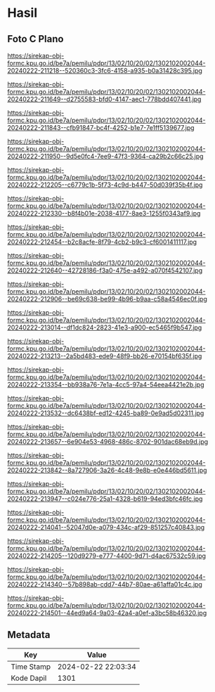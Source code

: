 # Hasil

## Foto C Plano

https://sirekap-obj-formc.kpu.go.id/be7a/pemilu/pdpr/13/02/10/20/02/1302102002044-20240222-211218--520360c3-3fc6-4158-a935-b0a31428c395.jpg

https://sirekap-obj-formc.kpu.go.id/be7a/pemilu/pdpr/13/02/10/20/02/1302102002044-20240222-211649--d2755583-bfd0-4147-aec1-778bdd407441.jpg

https://sirekap-obj-formc.kpu.go.id/be7a/pemilu/pdpr/13/02/10/20/02/1302102002044-20240222-211843--cfb91847-bc4f-4252-b1e7-7e1ff5139677.jpg

https://sirekap-obj-formc.kpu.go.id/be7a/pemilu/pdpr/13/02/10/20/02/1302102002044-20240222-211950--9d5e0fc4-7ee9-47f3-9364-ca29b2c66c25.jpg

https://sirekap-obj-formc.kpu.go.id/be7a/pemilu/pdpr/13/02/10/20/02/1302102002044-20240222-212205--c6779c1b-5f73-4c9d-b447-50d039f35b4f.jpg

https://sirekap-obj-formc.kpu.go.id/be7a/pemilu/pdpr/13/02/10/20/02/1302102002044-20240222-212330--b8f4b01e-2038-4177-8ae3-1255f0343af9.jpg

https://sirekap-obj-formc.kpu.go.id/be7a/pemilu/pdpr/13/02/10/20/02/1302102002044-20240222-212454--b2c8acfe-8f79-4cb2-b9c3-cf6001411117.jpg

https://sirekap-obj-formc.kpu.go.id/be7a/pemilu/pdpr/13/02/10/20/02/1302102002044-20240222-212640--42728186-f3a0-475e-a492-a070f4542107.jpg

https://sirekap-obj-formc.kpu.go.id/be7a/pemilu/pdpr/13/02/10/20/02/1302102002044-20240222-212906--be69c638-be99-4b96-b9aa-c58a4546ec0f.jpg

https://sirekap-obj-formc.kpu.go.id/be7a/pemilu/pdpr/13/02/10/20/02/1302102002044-20240222-213014--df1dc824-2823-41e3-a900-ec5465f9b547.jpg

https://sirekap-obj-formc.kpu.go.id/be7a/pemilu/pdpr/13/02/10/20/02/1302102002044-20240222-213213--2a5bd483-ede9-48f9-bb26-e70154bf635f.jpg

https://sirekap-obj-formc.kpu.go.id/be7a/pemilu/pdpr/13/02/10/20/02/1302102002044-20240222-213354--bb938a76-7e1a-4cc5-97a4-54eea4421e2b.jpg

https://sirekap-obj-formc.kpu.go.id/be7a/pemilu/pdpr/13/02/10/20/02/1302102002044-20240222-213532--dc6438bf-ed12-4245-ba89-0e9ad5d02311.jpg

https://sirekap-obj-formc.kpu.go.id/be7a/pemilu/pdpr/13/02/10/20/02/1302102002044-20240222-213657--6e904e53-4968-486c-8702-901dac68eb9d.jpg

https://sirekap-obj-formc.kpu.go.id/be7a/pemilu/pdpr/13/02/10/20/02/1302102002044-20240222-213842--8a727906-3a26-4c48-9e8b-e0e446bd5611.jpg

https://sirekap-obj-formc.kpu.go.id/be7a/pemilu/pdpr/13/02/10/20/02/1302102002044-20240222-213947--c024e776-25a1-4328-b619-94ed3bfc46fc.jpg

https://sirekap-obj-formc.kpu.go.id/be7a/pemilu/pdpr/13/02/10/20/02/1302102002044-20240222-214041--52047d0e-a079-434c-af29-851257c40843.jpg

https://sirekap-obj-formc.kpu.go.id/be7a/pemilu/pdpr/13/02/10/20/02/1302102002044-20240222-214205--120d9279-e777-4400-9d71-d4ac67532c59.jpg

https://sirekap-obj-formc.kpu.go.id/be7a/pemilu/pdpr/13/02/10/20/02/1302102002044-20240222-214340--57b898ab-cdd7-44b7-80ae-a61affa01c4c.jpg

https://sirekap-obj-formc.kpu.go.id/be7a/pemilu/pdpr/13/02/10/20/02/1302102002044-20240222-214501--44ed9a64-9a03-42a4-a0ef-a3bc58b46320.jpg


## Metadata

| Key        | Value               |
| ---------- | ------------------- |
| Time Stamp | 2024-02-22 22:03:34 |
| Kode Dapil | 1301                |



